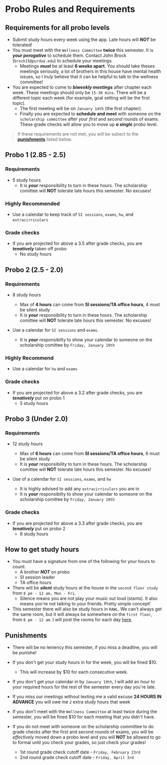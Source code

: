 # Probo Rules and Requirements

## Requirements for all probo levels

- Submit study hours every week using the app. Late hours will ***NOT*** be tolerated!
- You must meet with the `Wellness Committee` **twice** this semester. It is ***your perogative*** to schedule them. Contact John Brock (`brock15@purdue.edu`) to schedule your meetings. 
	- Meetings ***must*** be at least **6 weeks apart**. You should take theses meetings seriously, a lot of brothers in this house have mental health issues, so I *truly* believe that it can be helpful to talk to the wellness committee!
- You are expected to come to ***biweekly meetings*** after chapter each week. These meetings should only be `15-30 mins`. There will be a different topic each week (for example, goal setting will be the first topic).
	- The first meeting will be on `January 14th` (the first chapter).
	- Finally you are expected to **schedule and meet** with someone on the `scholarship committee` after your *first* and *second* rounds of exams. These grade checks will allow you to move up ***a single*** probo level.


> If these requirements are not met, you will be subect to the [**punishments**](#punishments) listed below. 

## Probo 1 (2.85 - 2.5)

### Requirements 

- 5 study hours
  - It is ***your*** responsibility to turn in these hours. The scholarship comittee will **NOT** tolerate late hours this semester. No excuses!

### Highly Recommended

- Use a calendar to keep track of `SI sessions`, `exams`, `hw`, and `extracirriculars`

### Grade checks

- If you are projected for above a 3.5 after grade checks, you are ***tenatively*** taken off probo
  - No study hours
  
## Probo 2 (2.5 - 2.0)

### Requirements

- 8 study hours
  - Max of **4 hours** can come from **SI sessions/TA office hours**, 4 must be silent study
  - It is ***your*** responsibility to turn in these hours. The scholarship comittee will **NOT** tolerate late hours this semester. No excuses!
  
- Use a calendar for `SI sessions` and `exams`.
  - It is ***your*** responsibilty to show your calendar to someone on the scholarship comittee by `Friday, January 19th`

### Highly Recommend
- Use a calendar for `hw` and `exams`

### Grade checks

- If you are projected for above a 3.2 after grade checks, you are ***tenatively*** put on probo 1
  - 5 study hours


## Probo 3 (Under 2.0)

### Requirements

- 12 study hours
	- Max of **6 hours** can come from **SI sessions/TA office hours**, 6 must be silent study
	- It is ***your*** responsibility to turn in these hours. The scholarship comittee will **NOT** tolerate late hours this semester. No excuses!

- Use of a calendar for `SI sessions`, `exams`, and `hw`
	- It is highly advised to add any `extracirriculars` you are in
	- It is ***your*** responsibilty to show your calendar to someone on the scholarship comittee by `Friday, January 19th`

### Grade checks

- If you are projected for above a 3.3 after grade checks, you are ***tenatively*** put on probo 2
  - 8 study hours

## How to get study hours

- You must have a signature from one of the following for your hours to count:
	- A brother ***NOT*** on probo
	- SI session leader
	- TA office hours
- There will be ***silent*** study hours at the house in the `second floor study` from `8 pm - 12 am, Mon - Fri`.
	- Silence means you are not play your music out loud (stants). It also means yoo're not talking to your friends. Pretty simple concept!
- This semester there will also be study hours in `RAWL`. We can't always get the same room, but it will always be somewhere on the `first floor`, from `6 pm - 12 am`. I will post the rooms for each day [here]().

## Punishments

- There will be no leniency this semester, if you miss a deadline, you will be punishe!

- If you don't get your study hours in for the week, you will be fined $10.
	- This will increase by $10 for each consecutive week.

- If you don't get your calendar in by `January 19th`, I will add an hour to your required hours for the rest of the semester every day you're late.

- If you miss our meetings without texting me a valid excuse **24 HOURS IN ADVANCE** you will owe me `2` extra study hours that week

- If you don't meet with the `Wellness Committee` at least twice during the semester, you will be fined $10 for each meeting that you didn't have.

- If you do not meet with someone on the scholarship committee to do grade checks after the first and second rounds of exams, you will be *effectively* moved down a probo level and you will **NOT** be allowed to go to formal until you check your grades, so just check your grades!
	- 1st round grade check cutoff date - `Friday, February 23rd`
	- 2nd round grade check cutoff date - `Friday, April 3rd`
